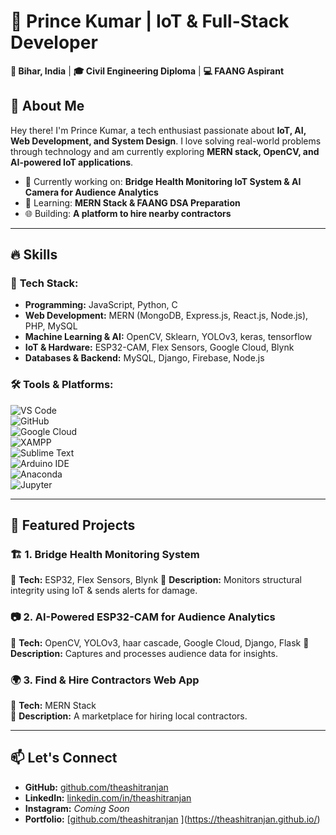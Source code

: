# 🚀 Prince Kumar | IoT & Full-Stack Developer  

**📍 Bihar, India** | **🎓 Civil Engineering Diploma** | **💻 FAANG Aspirant**  

## 👋 About Me  
Hey there! I'm Prince Kumar, a tech enthusiast passionate about **IoT, AI, Web Development, and System Design**. I love solving real-world problems through technology and am currently exploring **MERN stack, OpenCV, and AI-powered IoT applications**.  

- 🔭 Currently working on: **Bridge Health Monitoring IoT System & AI Camera for Audience Analytics**  
- 📖 Learning: **MERN Stack & FAANG DSA Preparation**  
- 🌐 Building: **A platform to hire nearby contractors**  

---

## 🔥 Skills  
### 🎯 **Tech Stack:**  
- **Programming:** JavaScript, Python, C  
- **Web Development:** MERN (MongoDB, Express.js, React.js, Node.js), PHP, MySQL 
- **Machine Learning & AI:** OpenCV, Sklearn, YOLOv3, keras, tensorflow 
- **IoT & Hardware:** ESP32-CAM, Flex Sensors, Google Cloud, Blynk  
- **Databases & Backend:** MySQL, Django, Firebase, Node.js  

### 🛠 **Tools & Platforms:**  
![VS Code](https://img.shields.io/badge/VS%20Code-007ACC?style=flat&logo=visualstudiocode&logoColor=white)  
![GitHub](https://img.shields.io/badge/GitHub-181717?style=flat&logo=github&logoColor=white)  
![Google Cloud](https://img.shields.io/badge/Google%20Cloud-4285F4?style=flat&logo=googlecloud&logoColor=white)  
![XAMPP](https://img.shields.io/badge/XAMPP-FB7A24?style=flat&logo=xampp&logoColor=white)  
![Sublime Text](https://img.shields.io/badge/Sublime%20Text-FF9800?style=flat&logo=sublime-text&logoColor=white)  
![Arduino IDE](https://img.shields.io/badge/Arduino-00979D?style=flat&logo=arduino&logoColor=white)  
![Anaconda](https://img.shields.io/badge/Anaconda-44A833?style=flat&logo=anaconda&logoColor=white)  
![Jupyter](https://img.shields.io/badge/Jupyter-F37626?style=flat&logo=jupyter&logoColor=white)  


---

## 📌 Featured Projects  
### 🏗 **1. Bridge Health Monitoring System**  
🔹 **Tech:** ESP32, Flex Sensors, Blynk
🔹 **Description:** Monitors structural integrity using IoT & sends alerts for damage.  

### 📷 **2. AI-Powered ESP32-CAM for Audience Analytics**  
🔹 **Tech:** OpenCV, YOLOv3, haar cascade, Google Cloud, Django, Flask 
🔹 **Description:** Captures and processes audience data for insights.  

### 🌍 **3. Find & Hire Contractors Web App**  
🔹 **Tech:** MERN Stack  
🔹 **Description:** A marketplace for hiring local contractors.  

---

## 📫 Let's Connect  
- **GitHub:** [github.com/theashitranjan](https://github.com/theashitranjan)  
- **LinkedIn:** [linkedin.com/in/theashitranjan](https://linkedin.com/in/theashitranjan)  
- **Instagram:** _Coming Soon_  
- **Portfolio:** [[github.com/theashitranjan](https://github.com/theashitranjan) ](https://theashitranjan.github.io/)  
